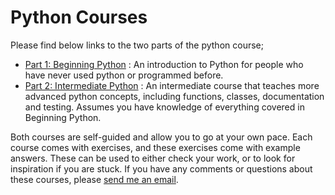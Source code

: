 # Python Courses

Please find below links to the two parts of the python course;

* [Part 1: Beginning Python](beginning_python/README.md) : An introduction to Python for people who have never used python or programmed before. 
* [Part 2: Intermediate Python](intermediate_python/README.md) : An intermediate course that teaches more advanced python concepts, including functions, classes, documentation and testing. Assumes you have knowledge of everything covered in Beginning Python.

Both courses are self-guided and allow you to go at your own pace. Each course comes with exercises, and these exercises come with example answers. These can be used to either check your work, or to look for inspiration if you are stuck. If you have any comments or questions about these courses, please [send me an email](mailto:chryswoods@gmail.com).
